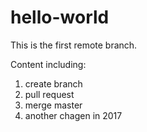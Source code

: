 # hello-world
This is the first remote branch.

Content including:
1. create branch
2. pull request
3. merge master
4. another chagen in 2017

